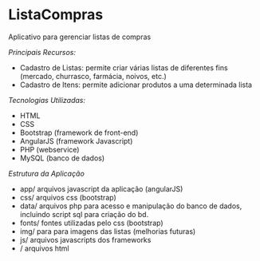 # ListaCompras
Aplicativo para gerenciar listas de compras

*Principais Recursos:*
- Cadastro de Listas: permite criar várias listas de diferentes fins (mercado, churrasco, farmácia, noivos, etc.)
- Cadastro de Itens: permite adicionar produtos a uma determinada lista

*Tecnologias Utilizadas:*
- HTML
- CSS
- Bootstrap (framework de front-end)
- AngularJS (framework Javascript)
- PHP (webservice)
- MySQL (banco de dados)

*Estrutura da Aplicação*
- app/ arquivos javascript da aplicação (angularJS)
- css/ arquivos css (bootstrap)
- data/ arquivos php para acesso e manipulação do banco de dados, incluindo script sql para criação do bd.
- fonts/ fontes utilizadas pelo css (bootstrap)
- img/ para para imagens das listas (melhorias futuras)
- js/ arquivos javascripts dos frameworks
- / arquivos html
